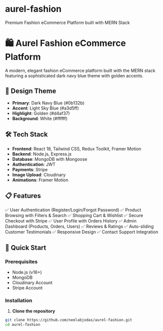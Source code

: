 # aurel-fashion
Premium Fashion eCommerce Platform built with MERN Stack
# 🛍️ Aurel Fashion eCommerce Platform

A modern, elegant fashion eCommerce platform built with the MERN stack featuring a sophisticated dark navy blue theme with golden accents.

## 🎨 Design Theme
- **Primary**: Dark Navy Blue (#0b132b)
- **Accent**: Light Sky Blue (#a3d5ff)
- **Highlight**: Golden (#d4af37)
- **Background**: White (#ffffff)

## 🛠️ Tech Stack
- **Frontend**: React 18, Tailwind CSS, Redux Toolkit, Framer Motion
- **Backend**: Node.js, Express.js
- **Database**: MongoDB with Mongoose
- **Authentication**: JWT
- **Payments**: Stripe
- **Image Upload**: Cloudinary
- **Animations**: Framer Motion

## 📋 Features
✅ User Authentication (Register/Login/Forgot Password)
✅ Product Browsing with Filters & Search
✅ Shopping Cart & Wishlist
✅ Secure Checkout with Stripe
✅ User Profile with Orders History
✅ Admin Dashboard (Products, Orders, Users)
✅ Reviews & Ratings
✅ Auto-sliding Customer Testimonials
✅ Responsive Design
✅ Contact Support Integration

## 🚀 Quick Start

### Prerequisites
- Node.js (v16+)
- MongoDB
- Cloudinary Account
- Stripe Account

### Installation

1. **Clone the repository**
```bash
git clone https://github.com/neelabjodas/aurel-fashion.git
cd aurel-fashion
